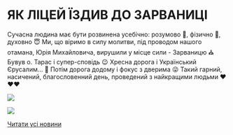 # ЯК ЛІЦЕЙ ЇЗДИВ ДО ЗАРВАНИЦІ

Сучасна людина має бути розвинена усебічно: розумово 🤯, фізично 💪, духовно 😇
Ми, що віримо в силу молитви, під проводом нашого отамана, Юрія Михайловича, вирушили у місце сили - Зарваницю ⛪
Бувув о. Тарас і супер-сповідь 😉 Хресна дорога і Український Єрусалим... 🙏
Потім дорога додому і фокус з дверима 😜
Такий гарний, насичений, благословенний день, проведений з найкращими людьми ❤️❤️❤️


![](/images/blog/як-ліцей-їздив-до-зарваниці/z3.jpg)




![](/images/blog/як-ліцей-їздив-до-зарваниці/z1.jpg)


[Читати усі новини](/news)

